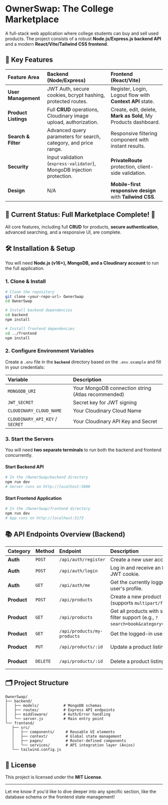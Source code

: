 # OwnerSwap: The College Marketplace

A full-stack web application where college students can buy and sell used products. The project consists of a robust **Node.js/Express.js backend API** and a modern **React/Vite/Tailwind CSS frontend**.

## 🚀 Key Features

| Feature Area | Backend (Node/Express) | Frontend (React/Vite) |
| :--- | :--- | :--- |
| **User Management** | JWT Auth, secure cookies, bcrypt hashing, protected routes. | Register, Login, Logout flow with **Context API** state. |
| **Product Listings** | Full **CRUD** operations, Cloudinary image upload, authorization. | Create, edit, delete, **Mark as Sold**, My Products dashboard. |
| **Search & Filter** | Advanced query parameters for search, category, and price range. | Responsive filtering component with instant results. |
| **Security** | Input validation (`express-validator`), MongoDB injection protection. | **PrivateRoute** protection, client-side validation. |
| **Design** | N/A | **Mobile-first responsive design** with **Tailwind CSS**. |

## 🎯 Current Status: Full Marketplace Complete\! 🎉

All core features, including full **CRUD** for products, **secure authentication**, advanced searching, and a responsive UI, are complete.

## 🛠️ Installation & Setup

You will need **Node.js (v16+), MongoDB, and a Cloudinary account** to run the full application.

### 1\. Clone & Install

```bash
# Clone the repository
git clone <your-repo-url> OwnerSwap
cd OwnerSwap

# Install backend dependencies
cd backend
npm install

# Install frontend dependencies
cd ../frontend
npm install
```

### 2\. Configure Environment Variables

Create a `.env` file in the **`backend`** directory based on the `.env.example` and fill in your credentials:

| Variable | Description |
| :--- | :--- |
| `MONGODB_URI` | Your MongoDB connection string (Atlas recommended) |
| `JWT_SECRET` | Secret key for JWT signing |
| `CLOUDINARY_CLOUD_NAME` | Your Cloudinary Cloud Name |
| `CLOUDINARY_API_KEY` / `SECRET` | Your Cloudinary API Key and Secret |

### 3\. Start the Servers

You will need **two separate terminals** to run both the backend and frontend concurrently.

#### Start Backend API

```bash
# In the /OwnerSwap/backend directory
npm run dev
# Server runs on http://localhost:5000
```

#### Start Frontend Application

```bash
# In the /OwnerSwap/frontend directory
npm run dev
# App runs on http://localhost:5173
```

## 📚 API Endpoints Overview (Backend)

| Category | Method | Endpoint | Description | Authentication |
| :--- | :--- | :--- | :--- | :--- |
| **Auth** | `POST` | `/api/auth/register` | Create a new user account. | Public |
| **Auth** | `POST` | `/api/auth/login` | Log in and receive an `httpOnly` JWT cookie. | Public |
| **Auth** | `GET` | `/api/auth/me` | Get the currently logged-in user's profile. | Protected |
| **Product** | `POST` | `/api/products` | Create a new product listing (supports `multipart/form-data`). | Protected |
| **Product** | `GET` | `/api/products` | Get all products with search and filter support (e.g., `?search=book&category=Textbooks`). | Public |
| **Product** | `GET` | `/api/products/my-products` | Get the logged-in user's listings. | Protected |
| **Product** | `PUT` | `/api/products/:id` | Update a product listing. | Protected (Owner only) |
| **Product** | `DELETE` | `/api/products/:id` | Delete a product listing. | Protected (Owner only) |

## 🗂️ Project Structure

```
OwnerSwap/
├── backend/
│   ├── models/           # MongoDB schemas
│   ├── routes/           # Express API endpoints
│   ├── middleware/       # Auth/Error handling
│   └── server.js         # Main entry point
└── frontend/
   ├── src/
   │   ├── components/     # Reusable UI elements
   │   ├── context/        # Global state management
   │   ├── pages/          # Router-defined components
   │   └── services/       # API integration layer (Axios)
   └── tailwind.config.js
```

## 📄 License

This project is licensed under the **MIT License**.

-----

Let me know if you'd like to dive deeper into any specific section, like the database schema or the frontend state management\!
